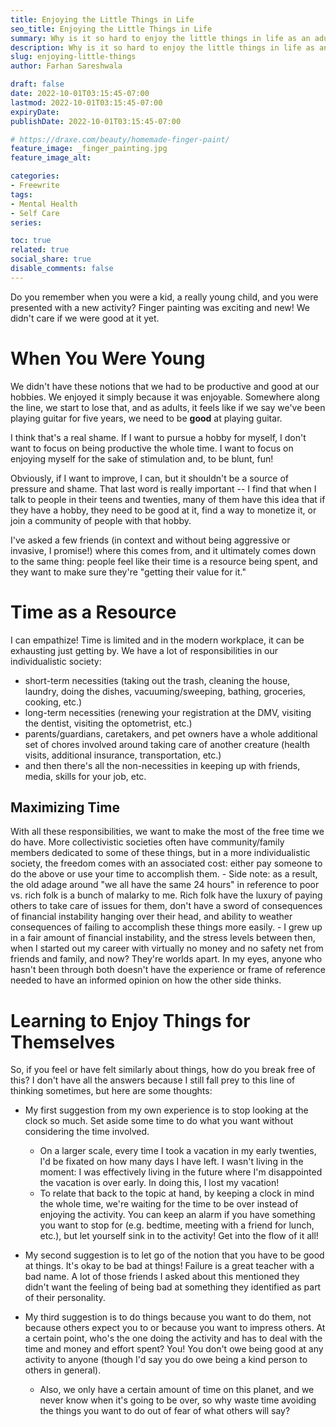 ```yaml
---
title: Enjoying the Little Things in Life
seo_title: Enjoying the Little Things in Life
summary: Why is it so hard to enjoy the little things in life as an adult? Let's talk about it!
description: Why is it so hard to enjoy the little things in life as an adult? Let's talk about it!
slug: enjoying-little-things
author: Farhan Sareshwala

draft: false
date: 2022-10-01T03:15:45-07:00
lastmod: 2022-10-01T03:15:45-07:00
expiryDate: 
publishDate: 2022-10-01T03:15:45-07:00

# https://draxe.com/beauty/homemade-finger-paint/
feature_image: _finger_painting.jpg
feature_image_alt: 

categories:
- Freewrite
tags:
- Mental Health
- Self Care
series:

toc: true
related: true
social_share: true
disable_comments: false
---
```


Do you remember when you were a kid, a really young child, and you were presented with a new activity? Finger painting was exciting and new! We didn't care if we were good at it yet. 

# When You Were Young
We didn't have these notions that we had to be productive and good at our hobbies. We enjoyed it simply because it was enjoyable. Somewhere along the line, we start to lose that, and as adults, it feels like if we say we've been playing guitar for five years, we need to be **good** at playing guitar.

I think that's a real shame. If I want to pursue a hobby for myself, I don't want to focus on being productive the whole time. I want to focus on enjoying myself for the sake of stimulation and, to be blunt, fun! 

Obviously, if I want to improve, I can, but it shouldn't be a source of pressure and shame. That last word is really important -- I find that when I talk to people in their teens and twenties, many of them have this idea that if they have a hobby, they need to be good at it, find a way to monetize it, or join a community of people with that hobby. 

I've asked a few friends (in context and without being aggressive or invasive, I promise!) where this comes from, and it ultimately comes down to the same thing: people feel like their time is a resource being spent, and they want to make sure they're "getting their value for it."



# Time as a Resource 
I can empathize! Time is limited and in the modern workplace, it can be exhausting just getting by. We have a lot of responsibilities in our individualistic society:
- short-term necessities (taking out the trash, cleaning the house, laundry, doing the dishes, vacuuming/sweeping, bathing, groceries, cooking, etc.)
- long-term necessities (renewing your registration at the DMV, visiting the dentist, visiting the optometrist, etc.)
- parents/guardians, caretakers, and pet owners have a whole additional set of chores involved around taking care of another creature (health visits, additional insurance, transportation, etc.)
- and then there's all the non-necessities in keeping up with friends, media, skills for your job, etc.

## Maximizing Time
With all these responsibilities, we want to make the most of the free time we do have. More collectivistic societies often have community/family members dedicated to some of these things, but in a more individualistic society, the freedom comes with an associated cost: either pay someone to do the above or use your time to accomplish them. 
    - Side note: as a result, the old adage around "we all have the same 24 hours" in reference to poor vs. rich folk is a bunch of malarky to me. Rich folk have the luxury of paying others to take care of issues for them, don't have a sword of consequences of financial instability hanging over their head, and ability to weather consequences of failing to accomplish these things more easily. 
    - I grew up in a fair amount of financial instability, and the stress levels between then, when I started out my career with virtually no money and no safety net from friends and family, and now? They're worlds apart. In my eyes, anyone who hasn't been through both doesn't have the experience or frame of reference needed to have an informed opinion on how the other side thinks.



# Learning to Enjoy Things for Themselves
So, if you feel or have felt similarly about things, how do you break free of this? I don't have all the answers because I still fall prey to this line of thinking sometimes, but here are some thoughts:

- My first suggestion from my own experience is to stop looking at the clock so much. Set aside some time to do what you want without considering the time involved. 
    - On a larger scale, every time I took a vacation in my early twenties, I'd be fixated on how many days I have left. I wasn't living in the moment: I was effectively living in the future where I'm disappointed the vacation is over early. In doing this, I lost my vacation! 
    - To relate that back to the topic at hand, by keeping a clock in mind the whole time, we're waiting for the time to be over instead of enjoying the activity. You can keep an alarm if you have something you want to stop for (e.g. bedtime, meeting with a friend for lunch, etc.), but let yourself sink in to the activity! Get into the flow of it all!

- My second suggestion is to let go of the notion that you have to be good at things. It's okay to be bad at things! Failure is a great teacher with a bad name. A lot of those friends I asked about this mentioned they didn't want the feeling of being bad at something they identified as part of their personality.

- My third suggestion is to do things because you want to do them, not because others expect you to or because you want to impress others. At a certain point, who's the one doing the activity and has to deal with the time and money and effort spent? You! You don't owe being good at any activity to anyone (though I'd say you do owe being a kind person to others in general). 
    - Also, we only have a certain amount of time on this planet, and we never know when it's going to be over, so why waste time avoiding the things you want to do out of fear of what others will say?